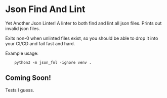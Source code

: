 # Json Find And Lint
Yet Another Json Linter!
A linter to both find and lint all json files. Prints out invalid json files.

Exits non-0 when unlinted files exist, so you should be able to drop it into your CI/CD
and fail fast and hard.

Example usage:


```
    python3 -m json_fnl -ignore venv .
```

## Coming Soon!
Tests I guess.
